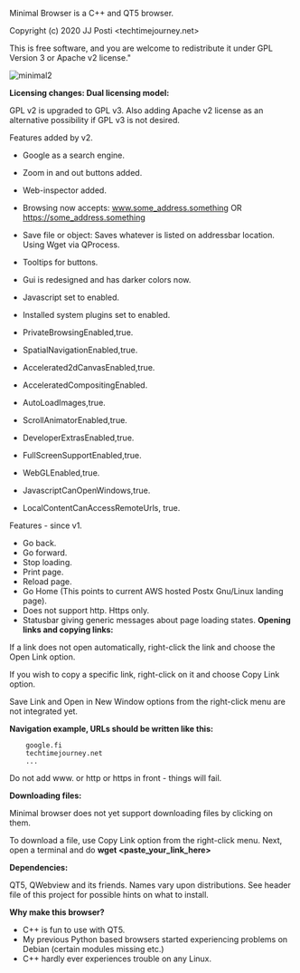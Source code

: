 Minimal Browser is a C++ and QT5 browser.

Copyright (c) 2020 JJ Posti <techtimejourney.net>

This is free software, and you are welcome to redistribute it under GPL Version 3 or Apache v2 license."

![minimal2](https://user-images.githubusercontent.com/29865797/72383214-aa5fa780-3723-11ea-8124-98cd12362701.jpg)

<b>Licensing changes: Dual licensing model:</b> 

GPL v2 is upgraded to GPL v3.
Also adding Apache v2 license as an alternative possibility if GPL v3 is not desired.

Features added by v2.


 - Google as a search engine.
 - Zoom in and out buttons added.
 - Web-inspector added.
 - Browsing now accepts: www.some_address.something OR https://some_address.something 
 - Save file or object: Saves whatever is listed on addressbar location. Using Wget via QProcess.
 - Tooltips for buttons.
 - Gui is redesigned and has darker colors now.
 
 - Javascript set to enabled.
 - Installed system plugins set to enabled.
 - PrivateBrowsingEnabled,true.
 - SpatialNavigationEnabled,true.
 - Accelerated2dCanvasEnabled,true.
 - AcceleratedCompositingEnabled.
 - AutoLoadImages,true.
 - ScrollAnimatorEnabled,true.
 - DeveloperExtrasEnabled,true.
 - FullScreenSupportEnabled,true.
 - WebGLEnabled,true.
 - JavascriptCanOpenWindows,true.
 - LocalContentCanAccessRemoteUrls, true.


Features - since v1.

- Go back. 
- Go forward.
- Stop loading.
- Print page.
- Reload page.
- Go Home (This points to current AWS hosted Postx Gnu/Linux landing page).
- Does not support http. Https only.
- Statusbar giving generic messages about page loading states.
<b>Opening links and copying links:</b>


If a link does not open automatically, right-click the link and choose the Open Link option.

If you wish to copy a specific link, right-click on it and choose Copy Link option.


Save Link and Open in New Window options from the right-click menu are not integrated yet.


<b>Navigation example, URLs should be written like this:</b>


		google.fi
		techtimejourney.net
		...
		
Do not add www. or http or https in front - things will fail.		

		
<b>Downloading files:</b>


Minimal browser does not yet support downloading files by clicking on them.

To download a file, use Copy Link option from the right-click menu. Next, open a terminal and do <b>wget <paste_your_link_here></b>


<b>Dependencies:</b> 


QT5, QWebview and its friends. Names vary upon distributions. See header file of this project for possible hints on what to install.


<b>Why make this browser?</b>


- C++ is fun to use with QT5.
- My previous Python based browsers started experiencing problems on Debian (certain modules missing etc.) 
- C++ hardly ever experiences trouble on any Linux.
